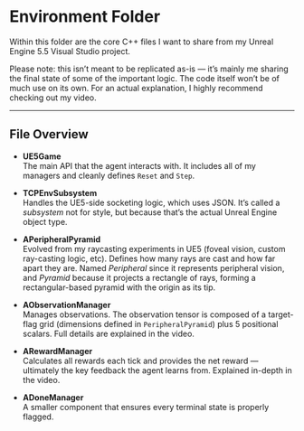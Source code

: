 # Environment Folder

Within this folder are the core C++ files I want to share from my Unreal Engine 5.5 Visual Studio project.  

Please note: this isn’t meant to be replicated as-is — it’s mainly me sharing the final state of some of the important logic. The code itself won’t be of much use on its own. For an actual explanation, I highly recommend checking out my video.

---

## File Overview

- **UE5Game**  
  The main API that the agent interacts with. It includes all of my managers and cleanly defines `Reset` and `Step`.  

- **TCPEnvSubsystem**  
  Handles the UE5-side socketing logic, which uses JSON. It’s called a *subsystem* not for style, but because that’s the actual Unreal Engine object type.  

- **APeripheralPyramid**  
  Evolved from my raycasting experiments in UE5 (foveal vision, custom ray-casting logic, etc). Defines how many rays are cast and how far apart they are. Named *Peripheral* since it represents peripheral vision, and *Pyramid* because it projects a rectangle of rays, forming a rectangular-based pyramid with the origin as its tip.  

- **AObservationManager**  
  Manages observations. The observation tensor is composed of a target-flag grid (dimensions defined in `PeripheralPyramid`) plus 5 positional scalars. Full details are explained in the video.  

- **ARewardManager**  
  Calculates all rewards each tick and provides the net reward — ultimately the key feedback the agent learns from. Explained in-depth in the video.  

- **ADoneManager**  
  A smaller component that ensures every terminal state is properly flagged.  
